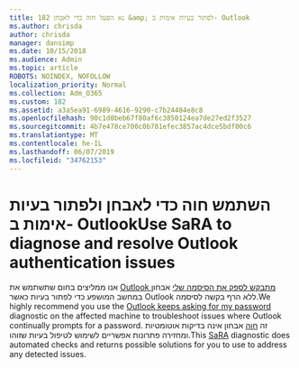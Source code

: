 ```yaml
---
title: 182 נא הפעל חוה כדי לאבחן &amp; לפתור בעיות אימות ב- Outlook
ms.author: chrisda
author: chrisda
manager: dansimp
ms.date: 10/15/2018
ms.audience: Admin
ms.topic: article
ROBOTS: NOINDEX, NOFOLLOW
localization_priority: Normal
ms.collection: Adm_O365
ms.custom: 182
ms.assetid: a3a5ea91-6989-4616-9290-c7b24484e8c8
ms.openlocfilehash: 90c1d0beb67f80af6c3850124ea7de27ed2f3527
ms.sourcegitcommit: 4b7e478ce700c0b781efec3857ac4dce5bdf00c6
ms.translationtype: MT
ms.contentlocale: he-IL
ms.lasthandoff: 06/07/2019
ms.locfileid: "34762153"
---
```

# <a name="use-sara-to-diagnose-and-resolve-outlook-authentication-issues"></a><span data-ttu-id="1f3ba-102">השתמש חוה כדי לאבחן ולפתור בעיות אימות ב- Outlook</span><span class="sxs-lookup"><span data-stu-id="1f3ba-102">Use SaRA to diagnose and resolve Outlook authentication issues</span></span>

<span data-ttu-id="1f3ba-103">אנו ממליצים בחום שתשתמש את [Outlook מתבקש לספק את הסיסמה שלי](https://aka.ms/SaRA-OutlookPwdPrompt-Alchemy) אבחון במחשב המושפע כדי לפתור בעיות כאשר Outlook ללא הרף בקשה לסיסמה.</span><span class="sxs-lookup"><span data-stu-id="1f3ba-103">We highly recommend you use the [Outlook keeps asking for my password](https://aka.ms/SaRA-OutlookPwdPrompt-Alchemy) diagnostic on the affected machine to troubleshoot issues where Outlook continually prompts for a password.</span></span> <span data-ttu-id="1f3ba-104">זה [חוה](https://diagnostics.office.com/#/) אבחון אינה בדיקות אוטומטיות ומחזירה פתרונות אפשריים לשימוש לטיפול בעיות שזוהו.</span><span class="sxs-lookup"><span data-stu-id="1f3ba-104">This [SaRA](https://diagnostics.office.com/#/) diagnostic does automated checks and returns possible solutions for you to use to address any detected issues.</span></span>
